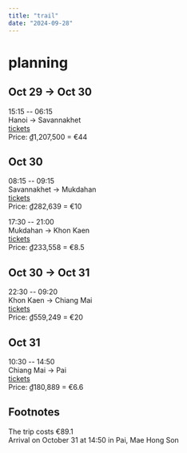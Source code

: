 ```yaml
---
title: "trail"
date: "2024-09-28"
---
```


# planning

## Oct 29 -> Oct 30

15:15 -- 06:15  
Hanoi -> Savannakhet  
[tickets](https://12go.asia/en/bus/hanoi-nuoc-ngam-station/savannakhet-bus-station?date=2024-10-29)  
Price: ₫1,207,500 = €44

## Oct 30

08:15 -- 09:15  
Savannakhet -> Mukdahan  
[tickets](https://12go.asia/en/bus/savannakhet-bus-station/mukdahan?date=2024-10-30&people=2)  
Price: ₫282,639 = €10

17:30 -- 21:00  
Mukdahan -> Khon Kaen  
[tickets](https://12go.asia/en/bus/mukdahan/khon-kaen?date=2024-10-29)  
Price: ₫233,558 = €8.5

## Oct 30 -> Oct 31

22:30 -- 09:20  
Khon Kaen -> Chiang Mai  
[tickets](https://12go.asia/en/bus/khon-kaen/chiang-mai?date=2024-10-30&people=2)  
Price: ₫559,249 = €20

## Oct 31

10:30 -- 14:50  
Chiang Mai -> Pai  
[tickets](https://12go.asia/en/bus/chiang-mai/pai?date=2024-10-31&people=2)  
Price: ₫180,889 = €6.6

## Footnotes

The trip costs €89.1  
Arrival on October 31 at 14:50 in Pai, Mae Hong Son
